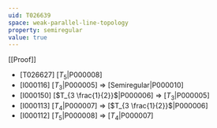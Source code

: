 ```yaml
---
uid: T026639
space: weak-parallel-line-topology
property: semiregular
value: true
---
```

[[Proof]]

* [T026627] [$T_5$|P000008]
* [I000116] [$T_3$|P000005] => [Semiregular|P000010]
* [I000150] [$T_{3 \frac{1}{2}}$|P000006] => [$T_3$|P000005]
* [I000113] [$T_4$|P000007] => [$T_{3 \frac{1}{2}}$|P000006]
* [I000112] [$T_5$|P000008] => [$T_4$|P000007]

